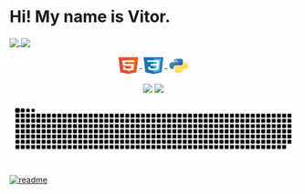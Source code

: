 <h1> Hi! My name is Vitor. </h1>

<div>
  <a href="https://github.com/VitorNuness">
  <img height="120em"   align="center" src="https://github-readme-stats.vercel.app/api?username=VitorNuness&show_icons=true&theme=react&include_all_commits=true&count_private=true"/>
  <img height="120em"  align="center" src="https://github-readme-stats.vercel.app/api/top-langs/?username=VitorNuness&layout=compact&langs_count=7&theme=synthwave" />
 <br>
<div  align="center"> 
  <div style="display: inline_block"><br>
  <img align="center" alt="HTML" height="30" width="40" src="https://raw.githubusercontent.com/devicons/devicon/master/icons/html5/html5-original.svg">
  <img align="center" alt="CSS" height="30" width="40" src="https://raw.githubusercontent.com/devicons/devicon/master/icons/css3/css3-original.svg">
  <img align="center" alt="Python" height="30" width="40" src="https://raw.githubusercontent.com/devicons/devicon/master/icons/python/python-original.svg">
  <br><br> 
</div>
  <a href="https://www.instagram.com/inuness01/" target="_blank"><img src="https://img.shields.io/badge/-Instagram-%23E4405F?style=for-the-badge&logo=instagram&logoColor=white" target="_blank"></a>
  <a href="https://www.linkedin.com/in/vitor-nunes-da-silva-234ab3186/" target="_blank"><img src="https://img.shields.io/badge/-LinkedIn-%230077B5?style=for-the-badge&logo=linkedin&logoColor=white" target="_blank"></a> 
 
  ![Snake animation](https://github.com/ellen2121/ellen2121/blob/output/github-contribution-grid-snake.svg)
 
</div>
 
[![readme](https://github-readme-stats.vercel.app/api/pin/?username=VitorNuness&repo=VitorNuness&theme=react)](https://github.com/VitorNuness/VitorNuness)
